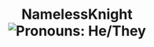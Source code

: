 <h1 align="center">
NamelessKnight <br>
<img src="https://img.shields.io/endpoint?color=180421&style=flat-square&url=https%3A%2F%2Fpronoundb.org%2Fshields%2F6387cdf695ed6674fbc90e7a" alt="Pronouns: He/They">
</h1>



